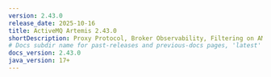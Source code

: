 ```yaml
---
version: 2.43.0
release_date: 2025-10-16
title: ActiveMQ Artemis 2.43.0
shortDescription: Proxy Protocol, Broker Observability, Filtering on AMQP Federation and many bug fixes.
# Docs subdir name for past-releases and previous-docs pages, 'latest' is always used on the main download page.
docs_version: 2.43.0
java_version: 17+
---
```

